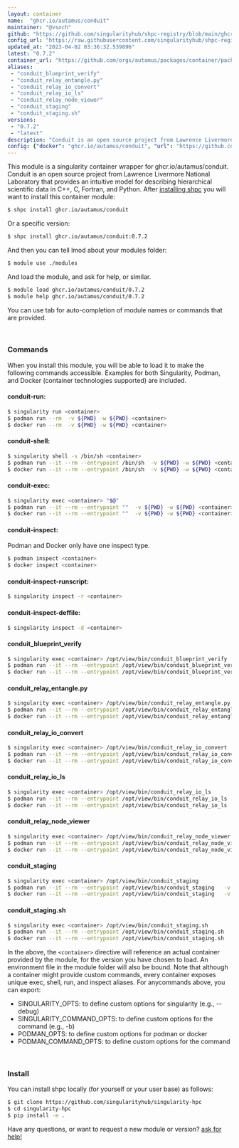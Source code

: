 ```yaml
---
layout: container
name:  "ghcr.io/autamus/conduit"
maintainer: "@vsoch"
github: "https://github.com/singularityhub/shpc-registry/blob/main/ghcr.io/autamus/conduit/container.yaml"
config_url: "https://raw.githubusercontent.com/singularityhub/shpc-registry/main/ghcr.io/autamus/conduit/container.yaml"
updated_at: "2023-04-02 03:36:32.539896"
latest: "0.7.2"
container_url: "https://github.com/orgs/autamus/packages/container/package/conduit"
aliases:
 - "conduit_blueprint_verify"
 - "conduit_relay_entangle.py"
 - "conduit_relay_io_convert"
 - "conduit_relay_io_ls"
 - "conduit_relay_node_viewer"
 - "conduit_staging"
 - "conduit_staging.sh"
versions:
 - "0.7.2"
 - "latest"
description: "Conduit is an open source project from Lawrence Livermore National Laboratory that provides an intuitive model for describing hierarchical scientific data in C++, C, Fortran, and Python."
config: {"docker": "ghcr.io/autamus/conduit", "url": "https://github.com/orgs/autamus/packages/container/package/conduit", "maintainer": "@vsoch", "description": "Conduit is an open source project from Lawrence Livermore National Laboratory that provides an intuitive model for describing hierarchical scientific data in C++, C, Fortran, and Python.", "latest": {"0.7.2": "sha256:229cddc031a67d7a75f7bf90b22ac82c88b5ae12c58663397fab18c7e5608b72"}, "tags": {"0.7.2": "sha256:229cddc031a67d7a75f7bf90b22ac82c88b5ae12c58663397fab18c7e5608b72", "latest": "sha256:229cddc031a67d7a75f7bf90b22ac82c88b5ae12c58663397fab18c7e5608b72"}, "aliases": {"conduit_blueprint_verify": "/opt/view/bin/conduit_blueprint_verify", "conduit_relay_entangle.py": "/opt/view/bin/conduit_relay_entangle.py", "conduit_relay_io_convert": "/opt/view/bin/conduit_relay_io_convert", "conduit_relay_io_ls": "/opt/view/bin/conduit_relay_io_ls", "conduit_relay_node_viewer": "/opt/view/bin/conduit_relay_node_viewer", "conduit_staging": "/opt/view/bin/conduit_staging", "conduit_staging.sh": "/opt/view/bin/conduit_staging.sh"}}
---
```


This module is a singularity container wrapper for ghcr.io/autamus/conduit.
Conduit is an open source project from Lawrence Livermore National Laboratory that provides an intuitive model for describing hierarchical scientific data in C++, C, Fortran, and Python.
After [installing shpc](#install) you will want to install this container module:


```bash
$ shpc install ghcr.io/autamus/conduit
```

Or a specific version:

```bash
$ shpc install ghcr.io/autamus/conduit:0.7.2
```

And then you can tell lmod about your modules folder:

```bash
$ module use ./modules
```

And load the module, and ask for help, or similar.

```bash
$ module load ghcr.io/autamus/conduit/0.7.2
$ module help ghcr.io/autamus/conduit/0.7.2
```

You can use tab for auto-completion of module names or commands that are provided.

<br>

### Commands

When you install this module, you will be able to load it to make the following commands accessible.
Examples for both Singularity, Podman, and Docker (container technologies supported) are included.

#### conduit-run:

```bash
$ singularity run <container>
$ podman run --rm  -v ${PWD} -w ${PWD} <container>
$ docker run --rm  -v ${PWD} -w ${PWD} <container>
```

#### conduit-shell:

```bash
$ singularity shell -s /bin/sh <container>
$ podman run --it --rm --entrypoint /bin/sh  -v ${PWD} -w ${PWD} <container>
$ docker run --it --rm --entrypoint /bin/sh  -v ${PWD} -w ${PWD} <container>
```

#### conduit-exec:

```bash
$ singularity exec <container> "$@"
$ podman run --it --rm --entrypoint ""  -v ${PWD} -w ${PWD} <container> "$@"
$ docker run --it --rm --entrypoint ""  -v ${PWD} -w ${PWD} <container> "$@"
```

#### conduit-inspect:

Podman and Docker only have one inspect type.

```bash
$ podman inspect <container>
$ docker inspect <container>
```

#### conduit-inspect-runscript:

```bash
$ singularity inspect -r <container>
```

#### conduit-inspect-deffile:

```bash
$ singularity inspect -d <container>
```


#### conduit_blueprint_verify

```bash
$ singularity exec <container> /opt/view/bin/conduit_blueprint_verify
$ podman run --it --rm --entrypoint /opt/view/bin/conduit_blueprint_verify   -v ${PWD} -w ${PWD} <container> -c " $@"
$ docker run --it --rm --entrypoint /opt/view/bin/conduit_blueprint_verify   -v ${PWD} -w ${PWD} <container> -c " $@"
```


#### conduit_relay_entangle.py

```bash
$ singularity exec <container> /opt/view/bin/conduit_relay_entangle.py
$ podman run --it --rm --entrypoint /opt/view/bin/conduit_relay_entangle.py   -v ${PWD} -w ${PWD} <container> -c " $@"
$ docker run --it --rm --entrypoint /opt/view/bin/conduit_relay_entangle.py   -v ${PWD} -w ${PWD} <container> -c " $@"
```


#### conduit_relay_io_convert

```bash
$ singularity exec <container> /opt/view/bin/conduit_relay_io_convert
$ podman run --it --rm --entrypoint /opt/view/bin/conduit_relay_io_convert   -v ${PWD} -w ${PWD} <container> -c " $@"
$ docker run --it --rm --entrypoint /opt/view/bin/conduit_relay_io_convert   -v ${PWD} -w ${PWD} <container> -c " $@"
```


#### conduit_relay_io_ls

```bash
$ singularity exec <container> /opt/view/bin/conduit_relay_io_ls
$ podman run --it --rm --entrypoint /opt/view/bin/conduit_relay_io_ls   -v ${PWD} -w ${PWD} <container> -c " $@"
$ docker run --it --rm --entrypoint /opt/view/bin/conduit_relay_io_ls   -v ${PWD} -w ${PWD} <container> -c " $@"
```


#### conduit_relay_node_viewer

```bash
$ singularity exec <container> /opt/view/bin/conduit_relay_node_viewer
$ podman run --it --rm --entrypoint /opt/view/bin/conduit_relay_node_viewer   -v ${PWD} -w ${PWD} <container> -c " $@"
$ docker run --it --rm --entrypoint /opt/view/bin/conduit_relay_node_viewer   -v ${PWD} -w ${PWD} <container> -c " $@"
```


#### conduit_staging

```bash
$ singularity exec <container> /opt/view/bin/conduit_staging
$ podman run --it --rm --entrypoint /opt/view/bin/conduit_staging   -v ${PWD} -w ${PWD} <container> -c " $@"
$ docker run --it --rm --entrypoint /opt/view/bin/conduit_staging   -v ${PWD} -w ${PWD} <container> -c " $@"
```


#### conduit_staging.sh

```bash
$ singularity exec <container> /opt/view/bin/conduit_staging.sh
$ podman run --it --rm --entrypoint /opt/view/bin/conduit_staging.sh   -v ${PWD} -w ${PWD} <container> -c " $@"
$ docker run --it --rm --entrypoint /opt/view/bin/conduit_staging.sh   -v ${PWD} -w ${PWD} <container> -c " $@"
```



In the above, the `<container>` directive will reference an actual container provided
by the module, for the version you have chosen to load. An environment file in the
module folder will also be bound. Note that although a container
might provide custom commands, every container exposes unique exec, shell, run, and
inspect aliases. For anycommands above, you can export:

 - SINGULARITY_OPTS: to define custom options for singularity (e.g., --debug)
 - SINGULARITY_COMMAND_OPTS: to define custom options for the command (e.g., -b)
 - PODMAN_OPTS: to define custom options for podman or docker
 - PODMAN_COMMAND_OPTS: to define custom options for the command

<br>

### Install

You can install shpc locally (for yourself or your user base) as follows:

```bash
$ git clone https://github.com/singularityhub/singularity-hpc
$ cd singularity-hpc
$ pip install -e .
```

Have any questions, or want to request a new module or version? [ask for help!](https://github.com/singularityhub/singularity-hpc/issues)